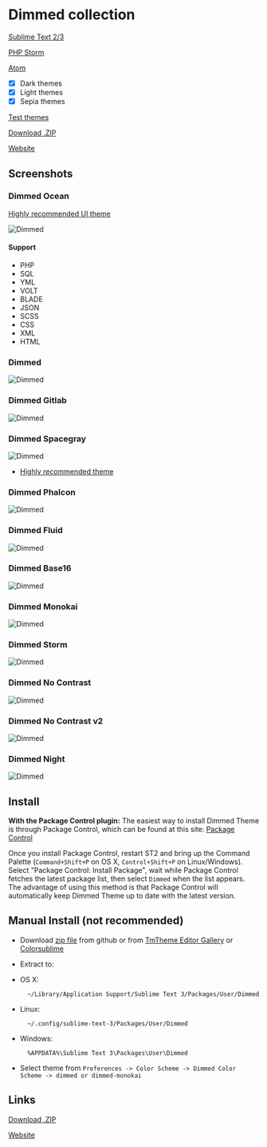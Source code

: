 # Dimmed collection

[Sublime Text 2/3](https://git.io/dimmed)

[PHP Storm](https://git.io/v78CH)

[Atom](https://git.io/v78CS)


- [x] Dark themes
- [x] Light themes
- [x] Sepia themes

[Test themes](http://tmtheme-editor.herokuapp.com/#!/editor/theme/Dimmed)

[Download .ZIP](https://github.com/uonick/dimmed/zipball/master)

[Website](https://uonick.ru/dimmed/)

## Screenshots

### Dimmed Ocean
[Highly recommended UI theme](https://github.com/andresmichel/one-dark-theme)

![Dimmed](img/dimmed-ocean.png)

#### Support
* PHP
* SQL
* YML
* VOLT
* BLADE
* JSON
* SCSS
* CSS
* XML
* HTML


### Dimmed
![Dimmed](img/dimmed.png)

### Dimmed Gitlab
![Dimmed](img/dimmed-gitlab.png)


### Dimmed Spacegray
![Dimmed](img/dimmed-spacegray.png)

+ [Highly recommended theme](https://github.com/andresmichel/one-dark-theme)

### Dimmed Phalcon
![Dimmed](img/dimmed-phalcon.png)


### Dimmed Fluid
![Dimmed](img/dimmed-fluid.png)


### Dimmed Base16
![Dimmed](img/dimmed-base16.png)


### Dimmed Monokai
![Dimmed](img/dimmed-monokai.png)


### Dimmed Storm
![Dimmed](img/dimmed-storm.png)


### Dimmed No Contrast
![Dimmed](img/dimmed-no-contrast.png)


### Dimmed No Contrast v2
![Dimmed](img/dimmed-no-contrast-v2.png)


### Dimmed Night
![Dimmed](img/dimmed-night.png)



## Install

**With the Package Control plugin:** The easiest way to install Dimmed Theme is through Package Control, which can be found at this site: [Package Control](https://sublime.wbond.net/installation)

Once you install Package Control, restart ST2 and bring up the Command Palette (`Command+Shift+P` on OS X, `Control+Shift+P` on Linux/Windows). Select "Package Control: Install Package", wait while Package Control fetches the latest package list, then select `Dimmed`  when the list appears. The advantage of using this method is that Package Control will automatically keep Dimmed Theme up to date with the latest version.


## Manual Install (not recommended)

* Download [zip file](https://github.com/uonick/dimmed/zipball/master) from github
 or from [TmTheme Editor Gallery](http://tmtheme-editor.herokuapp.com/#/theme/Dimmed) or [Colorsublime](http://colorsublime.com/?q=dimmed)
* Extract to:

* OS X:

        ~/Library/Application Support/Sublime Text 3/Packages/User/Dimmed

* Linux:

        ~/.config/sublime-text-3/Packages/User/Dimmed

* Windows:

        %APPDATA%\Sublime Text 3\Packages\User\Dimmed

* Select theme from `Preferences -> Color Scheme -> Dimmed Color Scheme -> dimmed or dimmed-monokai`

## Links

[Download .ZIP](https://github.com/uonick/dimmed/zipball/master)

[Website](http://uonick.github.io/dimmed/)

